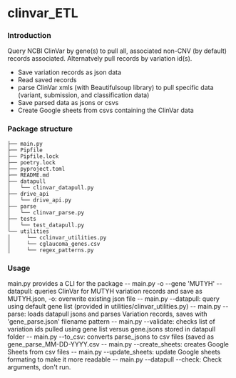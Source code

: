 # clinvar_ETL

### Introduction 
Query NCBI ClinVar by gene(s) to pull all, associated non-CNV (by default)
records associated. Alternatvely pull records by variation id(s). 
- Save variation records as json data
- Read saved records
- parse ClinVar xmls (with Beautifulsoup library) to pull specific data (variant,
  submission, and classification data)
- Save parsed data as jsons or csvs
- Create Google sheets from csvs containing the ClinVar data

### Package structure

```clinvar_ETL
├── main.py
├── Pipfile
├── Pipfile.lock
├── poetry.lock
├── pyproject.toml
├── README.md
├── datapull
│   └── clinvar_datapull.py
├── drive_api
│   └── drive_api.py
├── parse
│   └── clinvar_parse.py
├── tests
│   └── test_datapull.py
└── utilities
│     └── cclinvar_utilities.py
│     └── cglaucoma_genes.csv
│     └── regex_patterns.py
```

### Usage
main.py provides a CLI for the package
-- main.py -o --gene 'MUTYH' --datapull:  queries ClinVar for MUTYH 
  variation records and save as MUTYH.json, -o: overwrite existing json file
-- main.py --datapull: query using default gene list (provided in 
  utilities/clinvar_utilities.py)
-- main.py --parse: loads datapull jsons and parses Variation records, 
  saves with 'gene_parse.json' filename pattern
-- main.py --validate: checks list of variation ids pulled using gene list
  versus gene.jsons stored in datapull folder
-- main.py --to_csv: converts parse_jsons to csv files (saved as 
  gene_parse_MM-DD-YYYY.csv
-- main.py --create_sheets: creates Google Sheets from csv files
-- main.py --update_sheets: update Google sheets formating to make it more
  readable
-- main.py --datapull --check:  Check arguments, don't run. 
